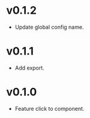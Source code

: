 # v0.1.2

- Update global config name.

# v0.1.1

- Add export.

# v0.1.0

- Feature click to component.
